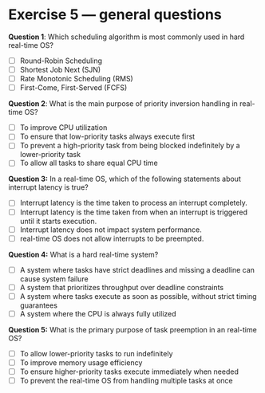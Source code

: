 # Exercise 5 — general questions

**Question 1**: Which scheduling algorithm is most commonly used in hard real-time OS?

* [ ] Round-Robin Scheduling
* [ ] Shortest Job Next (SJN)
* [ ] Rate Monotonic Scheduling (RMS)
* [ ] First-Come, First-Served (FCFS)

**Question 2**: What is the main purpose of priority inversion handling in real-time OS?

* [ ] To improve CPU utilization
* [ ] To ensure that low-priority tasks always execute first
* [ ] To prevent a high-priority task from being blocked indefinitely by a lower-priority task
* [ ] To allow all tasks to share equal CPU time

**Question 3:** In a real-time OS, which of the following statements about interrupt latency is true?

* [ ] Interrupt latency is the time taken to process an interrupt completely.
* [ ] Interrupt latency is the time taken from when an interrupt is triggered until it starts execution.
* [ ] Interrupt latency does not impact system performance.
* [ ] real-time OS does not allow interrupts to be preempted.

**Question 4:** What is a hard real-time system?

* [ ] A system where tasks have strict deadlines and missing a deadline can cause system failure
* [ ] A system that prioritizes throughput over deadline constraints
* [ ] A system where tasks execute as soon as possible, without strict timing guarantees
* [ ] A system where the CPU is always fully utilized

**Question 5:** What is the primary purpose of task preemption in an real-time OS?

* [ ] To allow lower-priority tasks to run indefinitely
* [ ] To improve memory usage efficiency
* [ ] To ensure higher-priority tasks execute immediately when needed
* [ ] To prevent the real-time OS from handling multiple tasks at once